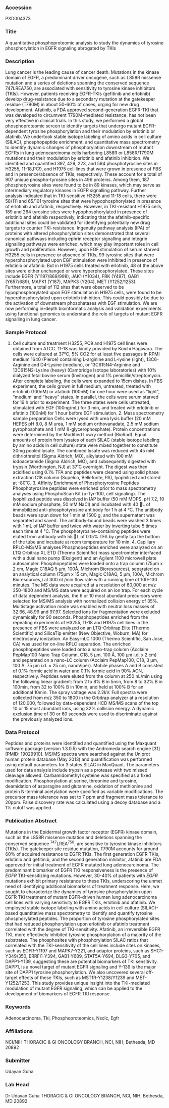 ### Accession
PXD004373

### Title
A quantitative phosphoproteomic analysis to study the dynamics of tyrosine phosphorylation in EGFR signaling abrogated by TKIs

### Description
Lung cancer is the leading cause of cancer death. Mutations in the kinase domain of EGFR, a predominant driver oncogene, such as L858R missense mutation and a series of deletions spanning the conserved sequence 747LREA750, are associated with sensitivity to tyrosine kinase inhibitors (TKIs). However, patients receiving EGFR-TKIs (gefitinib and erlotinib) develop drug-resistance due to a secondary mutation at the gatekeeper residue (T790M) in about 50-60% of cases, urging for new drug development. Afatinib, a FDA approved second-generation EGFR-TKI that was developed to circumvent T790M-mediated resistance, has not been very effective in clinical trials. In this study, we performed a global phosphoproteomic screen to identify targets that undergo mutant EGFR-dependent tyrosine phosphorylation and their modulation by erlotinib or afatinib.  We undertook stable isotope labeling of amino acids in cell culture (SILAC), phosphopeptide enrichment, and quantitative mass spectrometry to identify dynamic changes of phosphorylation downstream of mutant EGFRs in lung adenocarcinoma cells harboring L858R or L858R/T790M mutations and their modulation by erlotinib and afatinib inhibition. We identified and quantified 397, 429, 223, and 594 phosphotyrosine sites in H3255, 11-18,PC9, and H1975 cell lines that were grown in presence of FBS and in presence/absence of TKIs, respectively. These account for a total of 907 unique phospho-tyrosine sites in 496 proteins. Among them, 187 phosphotyrosine sites were found to be in 89 kinases, which may serve as intermediary regulatory kinases in EGFR signalling pathway. Further analysis indicated that in TKI-sensitive H3255 and 11-18 cells, there were 58/111 and 65/101 tyrosine sites that were hypophosphorylated in presence of erlotinib and afatinib, respectively. However, in TKI-resistant H1975 cells, 189 and 264 tyrosine sites were hypophosphorylated in presence of erlotinib and afatinib respectively, indicating that the afatinib-specific additional sites could be validated for identifying potentially new drug targets to counter TKI-resistance. Ingenuity pathway analysis (IPA) of proteins with altered phosphorylation sites demonstrated that several canonical pathways including ephrin receptor signalling and integrin signalling pathways were enriched, which may play important roles in cell growth and proliferation. However, upon EGF stimulation of serum starved H3255 cells in presence or absence of TKIs, 99 tyrosine sites that were hyperphosphorylated upon EGF stimulation were inhibited in presence of erlotinib or afatinib. But in H1975 cells treated with erlotinib, 48 of the above sites were either unchanged or were hyperphosphorylated. These sites include EGFR (Y1197/869/998), JAK1 (Y1034), FRK (Y497), GAB1 (Y657/689), MAPK1 (Y187), MAPK3 (Y204), MET (Y1252/1253). Furthermore, a total of 112 sites that were observed to be hypophosphorylated upon EGF stimulation in H1975 cells, were found to be hyperphosphorylated upon erlotinib inhibition. This could possibly be due to the activation of downstream phosphatases with EGF stimulation. We are now performing in-depth bioinformatic analysis and validation experiments using functional genomics to understand the role of targets of mutant EGFR signalling in lung cancer.

### Sample Protocol
1. Cell culture and treatment H3255, PC9 and H1975 cell lines were obtained from ATCC. 11-18 was kindly provided by Koichi Hagiwara. The cells were cultured at 37°C, 5% CO2 for at least five passages in RPMI medium 1640 (Pierce) containing L-arginine and L-lysine (light), 13C6-Arginine and D4-Lysine (medium), or 13C615N4-Arginine and 13C615N2-Lysine (heavy) (Cambridge Isotope laboratories) with 10% dialyzed fetal bovine serum (Invitrogen) and 1% penicillin/streptomycin.  After complete labeling, the cells were expanded to 15cm dishes. In FBS experiment, the cells grown in full medium, untreated, treated with erlotinib (100nM) or afatinib (100nM) for one hour were used as “light”, “medium’ and “heavy” states. In parallel, the cells were serum starved for 16 h prior to experiment. The three states were cells untreated, stimulated with EGF (100ng/mL) for 3 min, and treated with erlotinib or afatinib (100nM) for 1 hour before EGF stimulation.  2. Mass spectrometry sample preparation Cells were lysed with urea lysis buffer (20 mM HEPES pH 8.0, 8 M urea, 1 mM sodium orthovanadate, 2.5 mM sodium pyrophosphate and 1 mM ß-glycerophosphate). Protein concentrations were determined by the Modified Lowry method (BioRad). Equal amounts of protein from lysates of each SILAC (stable isotope labeling by amino acids in cell culture) state were mixed together to constitute 30mg pooled lysate. The combined lysate was reduced with 45 mM dithriothreitol (Sigma Aldrich, MO), alkylated with 100 mM iodoacetamide (Sigma Aldrich, MO), and subsequently digested with trypsin (Worthington, NJ) at 37˚C overnight. The digest was then acidified using 0.1% TFA and peptides were cleaned using solid phase extraction C18 column (Supelco, Bellefonte, PA), lyophilized and stored at -80˚C. 3. Affinity Enrichment of Phosphotyrosine Peptides Phosphotyrosine peptides were enriched prior to mass spectrometry analyses using PhosphoScan Kit (p-Tyr-100, cell signaling). The lyophilized peptide was dissolved in IAP buffer (50 mM MOPS, pH 7.2, 10 mM sodium phosphate, 50 mM NaCl) and incubated with 40 L of immobilized anti-phosphotyrosine antibody for 1 h at 4 °C. The antibody beads were spun down for 1 min at 1500 g, and the supernatant was separated and saved. The antibody-bound beads were washed 3 times with 1 mL of IAP buffer and twice with water by inverting tube 5 times each time at 4 °C. The phosphotyrosine-containing peptides were eluted from antibody with 55 L of 0.15% TFA by gently tap the bottom of the tube and incubate at room temperature for 10 min.  4. Capillary RPLC-MS/MS analyses  Phosphopeptides enriched were analyzed on an LTQ Orbitrap XL ETD (Thermo Scientific) mass spectrometer interfaced with a dual nano pump (Eksigent) and an Agilent 1100 microwell plate autosampler. Phosphopeptides were loaded onto a trap column (75µm x 2 cm, Magic C18AQ 5 µm, 100Å, Michrom Bioresources), separated on an analytical column (75µm x 15 cm, Magic C18AQ, 5 µm, 100Å, Michrom Bioresources,) at 300 nL/min flow rate with a running time of 100-130 minutes. The MS data were acquired at a resolution of 60,000 at m/z 350-1800 and MS/MS data were acquired on an ion trap. For each cycle of data dependent analysis, the 6 or 10 most abundant precursors were selected for MS/MS analysis with normalized collision energy of 35%. Multistage activation mode was enabled with neutral loss masses of 32.66, 48.99 and 97.97.  Selected ions for fragmentation were excluded dynamically for 90 seconds.  Phosphopeptides enriched from the repeating experiments of H3255, 11-18 and H1975 cell lines in the presence of FBS were analyzed on an LTQ-Orbitrap Elite (Thermo Scientific) and SilicaTip emitter (New Objective, Woburn, MA) for electrospray ionization.  An Easy-nLC 1000 (Thermo Scientific, San Jose, CA) was used for on-line RPLC separation. The enriched phosphopeptides were loaded onto a nano-trap column (Acclaim PepMap100 Nano Trap Column, C18, 5 µm, 100 Å, 100 µm i.d. x 2 cm) and separated on a nano-LC column (Acclaim PepMap100, C18, 3 μm, 100 Å, 75 μm i.d. × 25 cm, nanoViper). Mobile phases A and B consisted of 0.1% formic acid in water and 0.1% formic acid in 90% ACN, respectively. Peptides were eluted from the column at 250 nL/min using the following linear gradient: from 2 to 8% B in 5min, from 8 to 32% B in 100min, from 32 to 100% B in 10min, and held at 100% B for an additional 10min. The spray voltage was 2.2kV. Full spectra were collected from m/z 350 to 1800 in the Orbitrap analyzer at a resolution of 120,000, followed by data-dependent HCD MS/MS scans of the top 10 or 15 most abundant ions, using 32% collision energy. A dynamic exclusion time of 30 or 60 seconds were used to discriminate against the previously analyzed ions.

### Data Protocol
Peptides and proteins were identified and quantified using the Maxquant software package (version 1.3.0.5) with the Andromeda search engine [31][PMID: 19029910].  MS/MS spectra were searched against the Uniprot human protein database (May 2013) and quantification was performed using default parameters for 3 states SILAC in MaxQuant. The parameters used for data analysis include trypsin as a protease with two missed cleavage allowed. Carbamidomethyl cysteine was specified as a fixed modification. Phosphorylation at serine, threonine and tyrosine, deamidation of asparagine and glutamine, oxidation of methionine and protein N-terminal acetylation were specified as variable modifications. The precursor mass tolerance was set to 7 ppm and fragment mass tolerance to 20ppm. False discovery rate was calculated using a decoy database and a 1% cutoff was applied.

### Publication Abstract
Mutations in the Epidermal growth factor receptor (EGFR) kinase domain, such as the L858R missense mutation and deletions spanning the conserved sequence <sup>747</sup>LREA<sup>750</sup>, are sensitive to tyrosine kinase inhibitors (TKIs). The gatekeeper site residue mutation, T790M accounts for around 60% of acquired resistance to EGFR TKIs. The first generation EGFR TKIs, erlotinib and gefitinib, and the second generation inhibitor, afatinib are FDA approved for initial treatment of EGFR mutated lung adenocarcinoma. The predominant biomarker of EGFR TKI responsiveness is the presence of <i>EGFR</i> TKI-sensitizing mutations. However, 30-40% of patients with <i>EGFR</i> mutations exhibit primary resistance to these TKIs, underscoring the unmet need of identifying additional biomarkers of treatment response. Here, we sought to characterize the dynamics of tyrosine phosphorylation upon EGFR TKI treatment of mutant EGFR-driven human lung adenocarcinoma cell lines with varying sensitivity to EGFR TKIs, erlotinib and afatinib. We employed stable isotope labeling with amino acids in cell culture (SILAC)-based quantitative mass spectrometry to identify and quantify tyrosine phosphorylated peptides. The proportion of tyrosine phosphorylated sites that had reduced phosphorylation upon erlotinib or afatinib treatment correlated with the degree of TKI-sensitivity. Afatinib, an irreversible EGFR TKI, more effectively inhibited tyrosine phosphorylation of a majority of the substrates. The phosphosites with phosphorylation SILAC ratios that correlated with the TKI-sensitivity of the cell lines include sites on kinases, such as EGFR-Y1197 and MAPK7-Y221, and adaptor proteins, such as SHC1-Y349/350, ERRFI1-Y394, GAB1-Y689, STAT5A-Y694, DLG3-Y705, and DAPP1-Y139, suggesting these are potential biomarkers of TKI sensitivity. DAPP1, is a novel target of mutant EGFR signaling and Y-139 is the major site of DAPP1 tyrosine phosphorylation. We also uncovered several off-target effects of these TKIs, such as MST1R-Y1238/Y1239 and MET-Y1252/1253. This study provides unique insight into the TKI-mediated modulation of mutant EGFR signaling, which can be applied to the development of biomarkers of EGFR TKI response.

### Keywords
Adenocarcinoma, Tki, Phosphoproteomics, Nsclc, Egfr

### Affiliations
NCI/NIH
THORACIC & GI ONCOLOGY BRANCH, NCI, NIH, Bethesda, MD 20892

### Submitter
Udayan Guha

### Lab Head
Dr Udayan Guha
THORACIC & GI ONCOLOGY BRANCH, NCI, NIH, Bethesda, MD 20892


